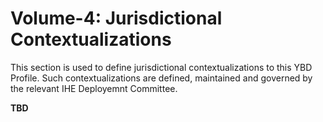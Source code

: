 # Volume-4: Jurisdictional Contextualizations

This section is used to define jurisdictional contextualizations to this YBD Profile. Such contextualizations are defined, maintained and governed by the relevant IHE Deployemnt Committee.

**TBD**